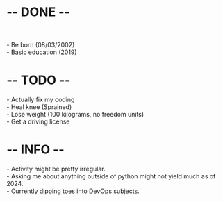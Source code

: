 <html>
  <body>
   <h1> -- DONE -- </h1> <br>

<p>
- Be born (08/03/2002) <br>
- Basic education (2019) 
</p>

<h1> -- TODO -- <br> </h1>

<p>
- Actually fix my coding <br>
- Heal knee (Sprained) <br>
- Lose weight (100 kilograms, no freedom units) <br>
- Get a driving license <br> 
</p>

<h1> -- INFO -- <br> </h1>

<p>
- Activity might be pretty irregular. <br>
- Asking me about anything outside of python might not yield much as of 2024. <br>
- Currently dipping toes into DevOps subjects. <br>
</p>
  </body>
</html>
